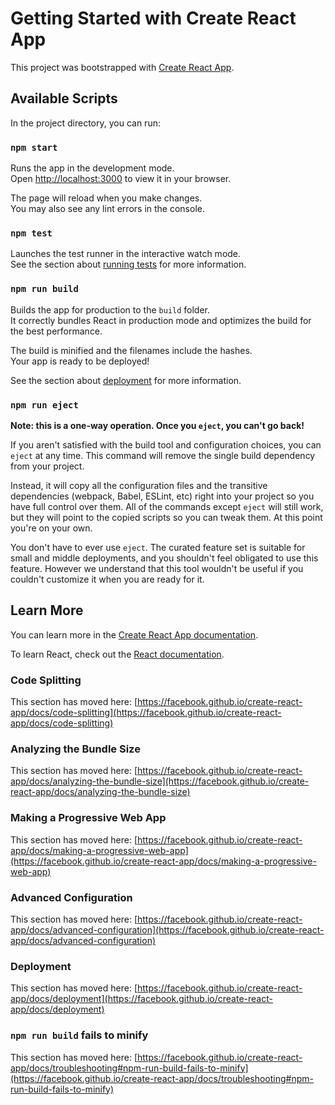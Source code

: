 # Getting Started with Create React App

This project was bootstrapped with [Create React App](https://github.com/facebook/create-react-app).

## Available Scripts

In the project directory, you can run:

### `npm start`

Runs the app in the development mode.\
Open [http://localhost:3000](http://localhost:3000) to view it in your browser.

The page will reload when you make changes.\
You may also see any lint errors in the console.

### `npm test`

Launches the test runner in the interactive watch mode.\
See the section about [running tests](https://facebook.github.io/create-react-app/docs/running-tests) for more information.

### `npm run build`

Builds the app for production to the `build` folder.\
It correctly bundles React in production mode and optimizes the build for the best performance.

The build is minified and the filenames include the hashes.\
Your app is ready to be deployed!

See the section about [deployment](https://facebook.github.io/create-react-app/docs/deployment) for more information.

### `npm run eject`

**Note: this is a one-way operation. Once you `eject`, you can't go back!**

If you aren't satisfied with the build tool and configuration choices, you can `eject` at any time. This command will remove the single build dependency from your project.

Instead, it will copy all the configuration files and the transitive dependencies (webpack, Babel, ESLint, etc) right into your project so you have full control over them. All of the commands except `eject` will still work, but they will point to the copied scripts so you can tweak them. At this point you're on your own.

You don't have to ever use `eject`. The curated feature set is suitable for small and middle deployments, and you shouldn't feel obligated to use this feature. However we understand that this tool wouldn't be useful if you couldn't customize it when you are ready for it.

## Learn More

You can learn more in the [Create React App documentation](https://facebook.github.io/create-react-app/docs/getting-started).

To learn React, check out the [React documentation](https://reactjs.org/).

### Code Splitting

This section has moved here: [https://facebook.github.io/create-react-app/docs/code-splitting](https://facebook.github.io/create-react-app/docs/code-splitting)

### Analyzing the Bundle Size

This section has moved here: [https://facebook.github.io/create-react-app/docs/analyzing-the-bundle-size](https://facebook.github.io/create-react-app/docs/analyzing-the-bundle-size)

### Making a Progressive Web App

This section has moved here: [https://facebook.github.io/create-react-app/docs/making-a-progressive-web-app](https://facebook.github.io/create-react-app/docs/making-a-progressive-web-app)

### Advanced Configuration

This section has moved here: [https://facebook.github.io/create-react-app/docs/advanced-configuration](https://facebook.github.io/create-react-app/docs/advanced-configuration)

### Deployment

This section has moved here: [https://facebook.github.io/create-react-app/docs/deployment](https://facebook.github.io/create-react-app/docs/deployment)

### `npm run build` fails to minify

This section has moved here: [https://facebook.github.io/create-react-app/docs/troubleshooting#npm-run-build-fails-to-minify](https://facebook.github.io/create-react-app/docs/troubleshooting#npm-run-build-fails-to-minify)
<!-- 
{
    "data": {
        "user": {
            "email": "gennadij.minakofff@yandex.ru",
            "username": "fedora_tutcheva_103",
            "bio": null,
            "image": "https://api.realworld.io/images/smiley-cyrus.jpeg",
            "token": "eyJhbGciOiJIUzI1NiIsInR5cCI6IkpXVCJ9.eyJlbWFpbCI6Imdlbm5hZGlqLm1pbmFrb2ZmZkB5YW5kZXgucnUiLCJ1c2VybmFtZSI6ImZlZG9yYV90dXRjaGV2YV8xMDMiLCJpYXQiOjE2NTAyODAwMTQsImV4cCI6MTY1NTQ2NDAxNH0.MQZ5LgrrUVvrsyApXuKAhE-4FHqXFF2twN4AWwopWRo"
        }
    },
    "status": 200,
    "statusText": "",
    "headers": {
        "content-type": "application/json; charset=utf-8"
    },
    "config": {
        "transitional": {
            "silentJSONParsing": true,
            "forcedJSONParsing": true,
            "clarifyTimeoutError": false
        },
        "transformRequest": [
            null
        ],
        "transformResponse": [
            null
        ],
        "timeout": 0,
        "xsrfCookieName": "XSRF-TOKEN",
        "xsrfHeaderName": "X-XSRF-TOKEN",
        "maxContentLength": -1,
        "maxBodyLength": -1,
        "headers": {
            "Accept": "application/json, text/plain, */*",
            "Content-Type": "application/json"
        },
        "baseURL": "https://api.realworld.io/",
        "method": "post",
        "url": "api/users",
        "data": "{\"user\":{\"username\":\"fedora_tutcheva_103\",\"email\":\"gennadij.minakofff@yandex.ru\",\"password\":\"123456\"}}"
    },
    "request": {}
} -->
<!-- {
  "user": {
    "email": "test321@mail.ru",
    "username": "territory123",
    "bio": null,
    "image": "https://api.realworld.io/images/smiley-cyrus.jpeg",
    "token": "eyJhbGciOiJIUzI1NiIsInR5cCI6IkpXVCJ9.eyJlbWFpbCI6InRlc3QzMjFAbWFpbC5ydSIsInVzZXJuYW1lIjoidGVycml0b3J5MTIzIiwiaWF0IjoxNjUxMDY1MjA1LCJleHAiOjE2NTYyNDkyMDV9.98_MY4lfkCCS8gYr8axM75U_g9acdM0Nnv6JvtpoMcI"
  }
      "token": "eyJhbGciOiJIUzI1NiIsInR5cCI6IkpXVCJ9.eyJlbWFpbCI6InRlc3QzMjFAbWFpbC5ydSIsInVzZXJuYW1lIjoidGVycml0b3J5MTIzIiwiaWF0IjoxNjUxMDY1NDEzLCJleHAiOjE2NTYyNDk0MTN9.Gk7x5hldPy_KXt23jqhq0uAit8cnKg6CdyTUC77rMLU"
} -->